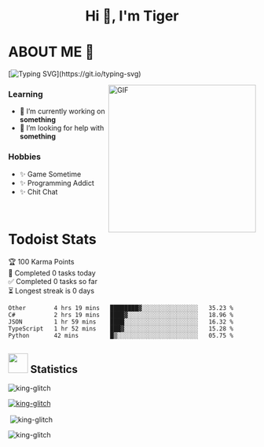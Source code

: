 <h1 align="center">Hi 👋, I'm Tiger</h1>




# ABOUT ME 💬

[![Typing SVG](https://readme-typing-svg.herokuapp.com?color=22F771&vCenter=true&lines=A+perssionate+developer+from+nowhere.)](https://git.io/typing-svg)

<img hight="200px" width="300px" alt="GIF" align="right" src="https://media.giphy.com/media/LmNwrBhejkK9EFP504/giphy.gif">

### Learning
- 🔭 I’m currently working on **something**
- 🤝 I’m looking for help with **something**

### Hobbies
- ✨ Game Sometime
- ✨ Programming Addict
- ✨ Chit Chat

</br>


# Todoist Stats

<!-- TODO-IST:START -->
🏆  100 Karma Points           
🌸  Completed 0 tasks today           
✅  Completed 0 tasks so far           
⏳  Longest streak is 0 days
<!-- TODO-IST:END -->

<!--START_SECTION:waka-->
```text
Other        4 hrs 19 mins   ████████▓░░░░░░░░░░░░░░░░   35.23 % 
C#           2 hrs 19 mins   ████▓░░░░░░░░░░░░░░░░░░░░   18.96 % 
JSON         1 hr 59 mins    ████░░░░░░░░░░░░░░░░░░░░░   16.32 % 
TypeScript   1 hr 52 mins    ███▓░░░░░░░░░░░░░░░░░░░░░   15.28 % 
Python       42 mins         █▒░░░░░░░░░░░░░░░░░░░░░░░   05.75 % 
```
<!--END_SECTION:waka-->

## <img height="40" src="https://raw.githubusercontent.com/innng/innng/master/assets/kyubey.gif"/> Statistics

<p align="left"> <img src="https://komarev.com/ghpvc/?username=king-glitch&label=Profile%20views&color=0e75b6&style=flat" alt="king-glitch" /> </p>

<p align="left"> <a href="https://github.com/ryo-ma/github-profile-trophy"><img src="https://github-profile-trophy.vercel.app/?username=king-glitch" alt="king-glitch" /></a> </p>

<p>&nbsp;<img align="center" src="https://github-readme-stats.vercel.app/api?username=king-glitch" alt="king-glitch" /></p>

<p><img align="center" src="https://github-readme-streak-stats.herokuapp.com/?user=king-glitch&" alt="king-glitch" /></p>
